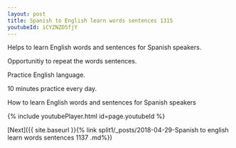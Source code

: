 ```yaml
---
layout: post
title: Spanish to English learn words sentences 1315 
youtubeId: iCYZNZD5fjY
---
```

 
 
Helps to learn English words and sentences for Spanish speakers.

Opportunitiy to repeat the words sentences. 

Practice English language. 
 
10 minutes practice every day. 
 
How to learn English words and sentences for Spanish speakers 
 
{% include youtubePlayer.html id=page.youtubeId %}
 
 
[Next]({{ site.baseurl }}{% link  split1/_posts/2018-04-29-Spanish to english learn words sentences 1137 .md%})
 
